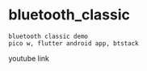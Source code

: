 # bluetooth_classic

```
bluetooth classic demo
pico w, flutter android app, btstack
```

youtube link
